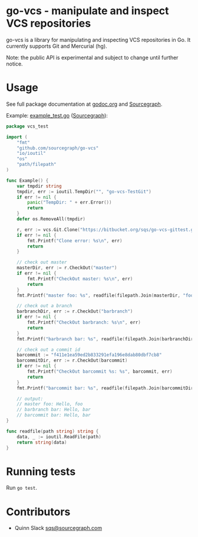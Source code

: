 go-vcs - manipulate and inspect VCS repositories
================================================

go-vcs is a library for manipulating and inspecting VCS repositories in Go. It currently supports
Git and Mercurial (hg).

Note: the public API is experimental and subject to change until further notice.


Usage
=====

See full package documentation at
[godoc.org](http://godoc.org/github.com/sourcegraph/go-vcs) and
[Sourcegraph](https://sourcegraph.com/github.com/sourcegraph/go-vcs).

Example: [example_test.go](https://github.com/sourcegraph/go-vcs/blob/master/example_test.go) ([Sourcegraph](https://sourcegraph.com/github.com/sourcegraph/go-vcs/tree/master/example_test.go)):

```go
package vcs_test

import (
	"fmt"
	"github.com/sourcegraph/go-vcs"
	"io/ioutil"
	"os"
	"path/filepath"
)

func Example() {
	var tmpdir string
	tmpdir, err := ioutil.TempDir("", "go-vcs-TestGit")
	if err != nil {
		panic("TempDir: " + err.Error())
		return
	}
	defer os.RemoveAll(tmpdir)

	r, err := vcs.Git.Clone("https://bitbucket.org/sqs/go-vcs-gittest.git", tmpdir)
	if err != nil {
		fmt.Printf("Clone error: %s\n", err)
		return
	}

	// check out master
	masterDir, err := r.CheckOut("master")
	if err != nil {
		fmt.Printf("CheckOut master: %s\n", err)
		return
	}
	fmt.Printf("master foo: %s", readfile(filepath.Join(masterDir, "foo")))

	// check out a branch
	barbranchDir, err := r.CheckOut("barbranch")
	if err != nil {
		fmt.Printf("CheckOut barbranch: %s\n", err)
		return
	}
	fmt.Printf("barbranch bar: %s", readfile(filepath.Join(barbranchDir, "bar")))

	// check out a commit id
	barcommit := "f411e1ea59ed2b833291efa196e8dab80dbf7cb8"
	barcommitDir, err := r.CheckOut(barcommit)
	if err != nil {
		fmt.Printf("CheckOut barcommit %s: %s", barcommit, err)
		return
	}
	fmt.Printf("barcommit bar: %s", readfile(filepath.Join(barcommitDir, "bar")))

	// output:
	// master foo: Hello, foo
	// barbranch bar: Hello, bar
	// barcommit bar: Hello, bar
}

func readfile(path string) string {
	data, _ := ioutil.ReadFile(path)
	return string(data)
}
```


Running tests
=============

Run `go test`.


Contributors
============

* Quinn Slack <sqs@sourcegraph.com>
